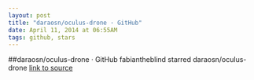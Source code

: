 ```yaml
---
layout: post
title: "daraosn/oculus-drone · GitHub"
date: April 11, 2014 at 06:55AM
tags: github, stars
---
```

##daraosn/oculus-drone · GitHub
fabiantheblind starred daraosn/oculus-drone
[link to source](http://ift.tt/1hlK1ad) 
